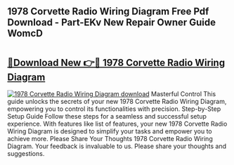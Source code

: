 ## 1978 Corvette Radio Wiring Diagram Free Pdf Download - Part-EKv New Repair Owner Guide WomcD

# <h2><a href="http://dfk9rcr.blite.top/?on=1978+Corvette+Radio+Wiring+Diagram">🔗Download New 👉🔴 1978 Corvette Radio Wiring Diagram</a></h2>

[![1978 Corvette Radio Wiring Diagram download](https://i.imgur.com/lujVjoI.png)](http://dfk9rcr.blite.top/?on=1978+Corvette+Radio+Wiring+Diagram)
Masterful Control This guide unlocks the secrets of your new 1978 Corvette Radio Wiring Diagram, empowering you to control its functionalities with precision. Step-by-Step Setup Guide Follow these steps for a seamless and successful setup experience. With features like list of features, your new 1978 Corvette Radio Wiring Diagram is designed to simplify your tasks and empower you to achieve more. Please Share Your Thoughts 1978 Corvette Radio Wiring Diagram. Your feedback is invaluable to us. Please share your thoughts and suggestions.
